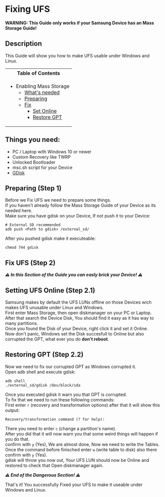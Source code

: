 # Fixing UFS

**WARNING: This Guide only works if your Samsung Device has an Mass Storage Guide!**

## Description

This Guide will show you how to make UFS usable under Windows and Linux.

<table>
<tr><th>Table of Contents</th></th>
<tr><td>
  
- Enabling Mass Storage
   - [What's needed](#things-you-need)
   - [Preparing](#preparing-step-1)
   - [Fix](#fix-ufs-step-2)
     - [Set Online](#setting-ufs-online-step-21)
     - [Restore GPT](#restoring-ufs-step-22)

</td></tr> </table>

## Things you need:
   - PC / Laptop with Windows 10 or newer
   - Custom Recovery like TWRP
   - Unlocked Bootloader
   - msc.sh script for your Device
   - [GDisk](https://renegade-project.tech/tools/gdisk.7z)

## Preparing (Step 1)

Before we Fix UFS we need to prepare some things. <br />
If you haven't already follow the Mass Storage Guide of your Device as its needed here. <br />
Make sure you have gdisk on your Device, If not push it to your Device:
```
# External SD recommended
adb push <Path to gdisk> /external_sd/
```
After you pushed gdisk make it executeable:
```
chmod 744 gdisk
```

## Fix UFS (Step 2)

***⚠️ In this Section of the Guide you can easly brick your Device! ⚠️***

## Setting UFS Online (Step 2.1)

Samsung makes by default the UFS LUNs offline on those Devices wich makes UFS unusable under Linux and Windows. <br />
First enter Mass Storage, then open diskmanager on your PC or Laptop. <br />
After that search the Device Disk, You should find it easy as it has way to many partitions. <br />
Once you found the Disk of your Device, right click it and set it Online. <br />
Now don't panic, Windows set the Disk succesfull to Online but also corrupted the GPT, what ever you do **don't reboot**. <br />

## Restoring GPT (Step 2.2)

Now we need to fix our corrupted GPT as Windows corrupted it. <br />
Open adb shell and execute gdisk:
```
adb shell
./external_sd/gdisk /dev/block/sda
```
Once you executed gdisk it warn you that GPT is corrupted. <br />
To fix that we need to run these following commands: <br />
First enter `r` (recovery and transformation options) after that it will show this output:
```
Recovery/transformation command (? for help):
```
There you need to enter `c` (change a partition's name). <br />
After you did that it will now warn you that some weird things will happen if you do that. <br />
confirm with `y` (Yes), We are almost done, Now we need to write the Tables. <br />
Once the command before finisched enter `w` (write table to disk) also there confirm with `y` (Yes). <br />
gdisk will throw you now out, Your UFS LUN should now be Online and restored to check that Open diskmanager again. <br />

***⚠️ End of the Dangerous Section! ⚠️***

That's it! You successfully Fixed your UFS to make it useable under Windows and Linux.
